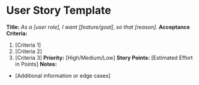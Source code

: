 # User Story Template
**Title:**
_As a [user role], I want [feature/goal], so that [reason]._
**Acceptance Criteria:**
1. [Criteria 1]
2. [Criteria 2]
3. [Criteria 3]
   **Priority:** [High/Medium/Low]
   **Story Points:** [Estimated Effort in Points]
   **Notes:**
- [Additional information or edge cases]
